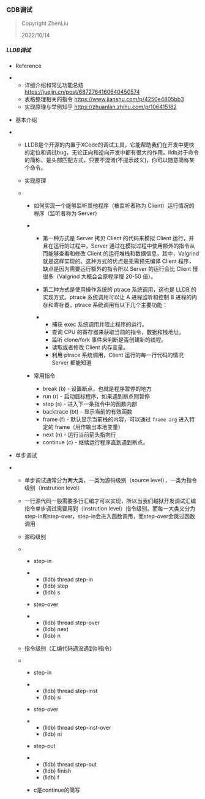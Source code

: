 ### GDB调试

> Copyright ZhenLiu
>
> 2022/10/14





##### **LLDB**调试

- Reference 

- - 详细介绍和常见功能总结 https://juejin.cn/post/6872764160640450574  
  - 表格整理相关的指令 https://www.jianshu.com/p/4250e4805bb3  
  - 实现原理与举例知乎 https://zhuanlan.zhihu.com/p/106415182 

- 基本介绍

- - LLDB是个开源的内置于XCode的调试工具，它能帮助我们在开发中更快的定位和调试bug，无论正向和逆向开发中都有很大的作用。lldb对于命令的简称，是头部匹配方式，只要不混淆(不提示歧义)，你可以随意简称某个命令。

  - 实现原理

  - - 如何实现一个能够监听其他程序（被监听者称为 Client）运行情况的程序（监听者称为 Server）

    - - 第一种方式是 Server 拷贝 Client 的代码来模拟 Client 运行，并且在运行的过程中，Server 通过在模拟过程中使用额外的指令从而能够查看和修改 Client 的运行堆栈和数据信息，其中，Valgrind 就是这样实现的。这种方式的优点是无需预先编译 Client 程序，缺点是因为需要运行额外的指令所以 Server 的运行会比 Client 慢很多（Valgrind 大概会会原程序慢 20-50 倍）。

      - 第二种方式是使用操作系统的 ptrace 系统调用，这也是 LLDB 的实现方式。ptrace 系统调用可以让 A 进程监听和控制 B 进程的内存和寄存器。ptrace 系统调用有以下几个主要功能：

      - - 捕获 exec 系统调用并阻止程序的运行。
        - 查询 CPU 的寄存器来获取当前的指令，数据和栈地址。
        - 监听 clone/fork 事件来判断是否创建新的线程。
        - 读取或者修改 Client 内存变量。
        - 利用 ptrace 系统调用，Client 运行的每一行代码的情况 Server 都能知道

    - 常用指令

      - break (b) - 设置断点，也就是程序暂停的地方
      - run (r) - 启动目标程序，如果遇到断点则暂停
      - step (s) - 进入下一条指令中的函数内部
      - backtrace (bt) - 显示当前的有效函数
      - frame (f) - 默认显示当前栈的内容，可以通过 `frame arg` 进入特定的 frame（用作输出本地变量）
      - next (n) - 运行当前箭头指向行
      - continue (c) - 继续运行程序直到遇到断点。

- 单步调试

- - 单步调试通常分为两大类，一类为源码级别（source level），一类为指令级别（instrution level）

  - 一行源代码一般需要多行汇编才可以实现，所以当我们越狱开发调试汇编指令单步调试需要用到（instrution level）指令级别。而每一大类又分为step-in和step-over，step-in会进入函数调用，而step-over会跳过函数调用

  - 源码级别

  - - step-in 

    - - (lldb) thread step-in
      - (lldb) step
      - (lldb) s

    - step-over

    - - (lldb) thread step-over
      - (lldb) next
      - (lldb) n

  - 指令级别（汇编代码遇没遇到bl指令）

  - - step-in

    - - (lldb) thread step-inst
      - (lldb) si

    - step-over

    - - (lldb) thread step-inst-over
      - (lldb) ni

    - step-out 

    - - (lldb) thread step-out
      - (lldb) finish
      - (lldb) f

    - c是continue的简写
